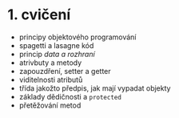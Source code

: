 # 1. cvičení
* principy objektového programování
* spagetti a lasagne kód
* princip *data a rozhraní*
* atrivbuty a metody
* zapouzdření, setter a getter
* viditelnosti atributů
* třída jakožto předpis, jak mají vypadat objekty
* základy dědičnosti  a `protected`
* přetěžování metod
